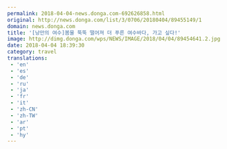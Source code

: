 ```yaml
---
permalink: 2018-04-04-news.donga.com-692626858.html
original: http://news.donga.com/list/3/0706/20180404/89455149/1
domain: news.donga.com
title: '[낭만의 여수]봄물 뚝뚝 떨어져 더 푸른 여수바다, 가고 싶다!'
image: http://dimg.donga.com/wps/NEWS/IMAGE/2018/04/04/89454641.2.jpg
date: 2018-04-04 18:39:30
category: travel
translations: 
 - 'en'
 - 'es'
 - 'de'
 - 'ru'
 - 'ja'
 - 'fr'
 - 'it'
 - 'zh-CN'
 - 'zh-TW'
 - 'ar'
 - 'pt'
 - 'hy'
---
```


